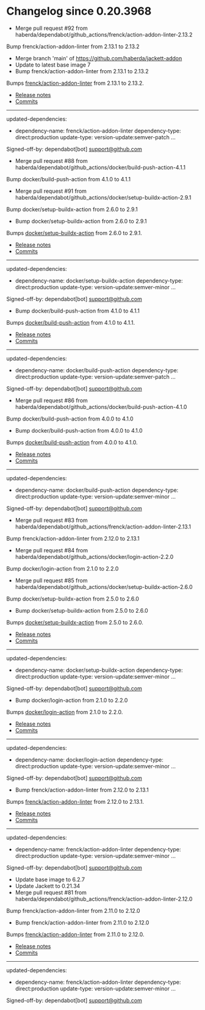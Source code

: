 # Changelog since 0.20.3968
- Merge pull request #92 from haberda/dependabot/github_actions/frenck/action-addon-linter-2.13.2

Bump frenck/action-addon-linter from 2.13.1 to 2.13.2 
- Merge branch 'main' of https://github.com/haberda/jackett-addon 
- Update to latest base image 7 
- Bump frenck/action-addon-linter from 2.13.1 to 2.13.2

Bumps [frenck/action-addon-linter](https://github.com/frenck/action-addon-linter) from 2.13.1 to 2.13.2.
- [Release notes](https://github.com/frenck/action-addon-linter/releases)
- [Commits](https://github.com/frenck/action-addon-linter/compare/v2.13.1...v2.13.2)

---
updated-dependencies:
- dependency-name: frenck/action-addon-linter
  dependency-type: direct:production
  update-type: version-update:semver-patch
...

Signed-off-by: dependabot[bot] <support@github.com> 
- Merge pull request #88 from haberda/dependabot/github_actions/docker/build-push-action-4.1.1

Bump docker/build-push-action from 4.1.0 to 4.1.1 
- Merge pull request #91 from haberda/dependabot/github_actions/docker/setup-buildx-action-2.9.1

Bump docker/setup-buildx-action from 2.6.0 to 2.9.1 
- Bump docker/setup-buildx-action from 2.6.0 to 2.9.1

Bumps [docker/setup-buildx-action](https://github.com/docker/setup-buildx-action) from 2.6.0 to 2.9.1.
- [Release notes](https://github.com/docker/setup-buildx-action/releases)
- [Commits](https://github.com/docker/setup-buildx-action/compare/v2.6.0...v2.9.1)

---
updated-dependencies:
- dependency-name: docker/setup-buildx-action
  dependency-type: direct:production
  update-type: version-update:semver-minor
...

Signed-off-by: dependabot[bot] <support@github.com> 
- Bump docker/build-push-action from 4.1.0 to 4.1.1

Bumps [docker/build-push-action](https://github.com/docker/build-push-action) from 4.1.0 to 4.1.1.
- [Release notes](https://github.com/docker/build-push-action/releases)
- [Commits](https://github.com/docker/build-push-action/compare/v4.1.0...v4.1.1)

---
updated-dependencies:
- dependency-name: docker/build-push-action
  dependency-type: direct:production
  update-type: version-update:semver-patch
...

Signed-off-by: dependabot[bot] <support@github.com> 
- Merge pull request #86 from haberda/dependabot/github_actions/docker/build-push-action-4.1.0

Bump docker/build-push-action from 4.0.0 to 4.1.0 
- Bump docker/build-push-action from 4.0.0 to 4.1.0

Bumps [docker/build-push-action](https://github.com/docker/build-push-action) from 4.0.0 to 4.1.0.
- [Release notes](https://github.com/docker/build-push-action/releases)
- [Commits](https://github.com/docker/build-push-action/compare/v4.0.0...v4.1.0)

---
updated-dependencies:
- dependency-name: docker/build-push-action
  dependency-type: direct:production
  update-type: version-update:semver-minor
...

Signed-off-by: dependabot[bot] <support@github.com> 
- Merge pull request #83 from haberda/dependabot/github_actions/frenck/action-addon-linter-2.13.1

Bump frenck/action-addon-linter from 2.12.0 to 2.13.1 
- Merge pull request #84 from haberda/dependabot/github_actions/docker/login-action-2.2.0

Bump docker/login-action from 2.1.0 to 2.2.0 
- Merge pull request #85 from haberda/dependabot/github_actions/docker/setup-buildx-action-2.6.0

Bump docker/setup-buildx-action from 2.5.0 to 2.6.0 
- Bump docker/setup-buildx-action from 2.5.0 to 2.6.0

Bumps [docker/setup-buildx-action](https://github.com/docker/setup-buildx-action) from 2.5.0 to 2.6.0.
- [Release notes](https://github.com/docker/setup-buildx-action/releases)
- [Commits](https://github.com/docker/setup-buildx-action/compare/v2.5.0...v2.6.0)

---
updated-dependencies:
- dependency-name: docker/setup-buildx-action
  dependency-type: direct:production
  update-type: version-update:semver-minor
...

Signed-off-by: dependabot[bot] <support@github.com> 
- Bump docker/login-action from 2.1.0 to 2.2.0

Bumps [docker/login-action](https://github.com/docker/login-action) from 2.1.0 to 2.2.0.
- [Release notes](https://github.com/docker/login-action/releases)
- [Commits](https://github.com/docker/login-action/compare/v2.1.0...v2.2.0)

---
updated-dependencies:
- dependency-name: docker/login-action
  dependency-type: direct:production
  update-type: version-update:semver-minor
...

Signed-off-by: dependabot[bot] <support@github.com> 
- Bump frenck/action-addon-linter from 2.12.0 to 2.13.1

Bumps [frenck/action-addon-linter](https://github.com/frenck/action-addon-linter) from 2.12.0 to 2.13.1.
- [Release notes](https://github.com/frenck/action-addon-linter/releases)
- [Commits](https://github.com/frenck/action-addon-linter/compare/v2.12.0...v2.13.1)

---
updated-dependencies:
- dependency-name: frenck/action-addon-linter
  dependency-type: direct:production
  update-type: version-update:semver-minor
...

Signed-off-by: dependabot[bot] <support@github.com> 
- Update base image to 6.2.7 
- Update Jackett to 0.21.34 
- Merge pull request #81 from haberda/dependabot/github_actions/frenck/action-addon-linter-2.12.0

Bump frenck/action-addon-linter from 2.11.0 to 2.12.0 
- Bump frenck/action-addon-linter from 2.11.0 to 2.12.0

Bumps [frenck/action-addon-linter](https://github.com/frenck/action-addon-linter) from 2.11.0 to 2.12.0.
- [Release notes](https://github.com/frenck/action-addon-linter/releases)
- [Commits](https://github.com/frenck/action-addon-linter/compare/v2.11.0...v2.12.0)

---
updated-dependencies:
- dependency-name: frenck/action-addon-linter
  dependency-type: direct:production
  update-type: version-update:semver-minor
...

Signed-off-by: dependabot[bot] <support@github.com> 

